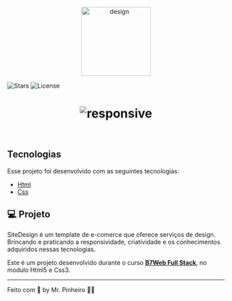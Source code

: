 <p align="center">
  <img alt="design" src=".github/web.png" width="160px">
</p>

  <img src="https://img.shields.io/github/stars/rocketseat-education/nlw-06-reactjs?label=stars&message=MIT&color=8257E5&labelColor=000000" alt="Stars">

  <img  src="https://img.shields.io/static/v1?label=license&message=MIT&color=8257E5&labelColor=000000" alt="License">   
</p>

<h1 align="center">
    <img alt="responsive" src=".github/responsive.png" />
</h1>

<br>

## Tecnologias

Esse projeto foi desenvolvido com as seguintes tecnologias:

- [Html](https://developer.mozilla.org/pt-BR/docs/Web/HTML)
- [Css](https://developer.mozilla.org/pt-BR/docs/Web/CSS)

## 💻 Projeto

SiteDesign é um template de e-comerce que oferece serviços de design. Brincando e praticando a responsividade, criatividade e os conhecimentos adquiridos nessas tecnologias.

Este é um projeto desenvolvido durante o curso **[B7Web Full Stack](https://b7web.com.br/fullstack/?ref=I24108426I&gclid=EAIaIQobChMI-aWw5dPa8gIVBwyRCh1mQQF1EAAYASAAEgK_KfD_BwE)**, no módulo Html5 e Css3.

---

Feito com 💜 by Mr. Pinheiro 👋🏻
